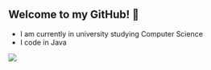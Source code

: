 ## Welcome to my GitHub! 👋
- I am currently in university studying Computer Science
- I code in Java
 
![](https://discord.c99.nl/widget/theme-4/411601775078932491.png)
